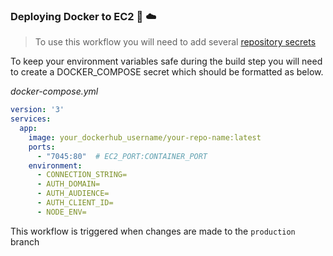 ### Deploying Docker to EC2 🐳 ☁️

> To use this workflow you will need to add several [repository secrets](https://docs.github.com/en/actions/security-guides/using-secrets-in-github-actions)

To keep your environment variables safe during the build step you will need to create a DOCKER_COMPOSE secret which should be formatted as below.

_docker-compose.yml_
```yaml
version: '3'
services:
  app:
    image: your_dockerhub_username/your-repo-name:latest
    ports:
      - "7045:80"  # EC2_PORT:CONTAINER_PORT
    environment:
      - CONNECTION_STRING=
      - AUTH_DOMAIN=
      - AUTH_AUDIENCE=
      - AUTH_CLIENT_ID=
      - NODE_ENV=
```


This workflow is triggered when changes are made to the `production` branch
